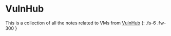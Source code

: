 <!-- ---
layout: default
title: VulnHub
nav_order: 4
has_children: true
permalink: /vulnhub
--- -->
<!-- markdownlint-disable MD022 -->
<!-- markdownlint-disable MD025 -->

# VulnHub

This is a collection of all the notes related to VMs from [VulnHub](https://vulnhub.com)
{: .fs-6 .fw-300 }

